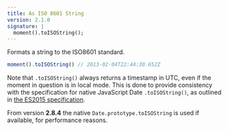 ```yaml
---
title: As ISO 8601 String
version: 2.1.0
signature: |
  moment().toISOString();
---
```


Formats a string to the ISO8601 standard.

```javascript
moment().toISOString() // 2013-02-04T22:44:30.652Z
```

Note that ``.toISOString()`` always returns a timestamp in UTC, even if the moment in question is in local mode.
This is done to provide consistency with the specification for native JavaScript Date ``.toISOString()``, as outlined in 
[ the ES2015 specification](http://www.ecma-international.org/ecma-262/6.0/#sec-date.prototype.toisostring).

From version **2.8.4** the native `Date.prototype.toISOString` is used if
available, for performance reasons.
